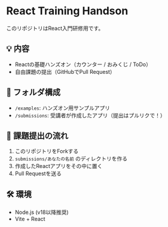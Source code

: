 # React Training Handson

このリポジトリはReact入門研修用です。

## 💡 内容

- Reactの基礎ハンズオン（カウンター / おみくじ / ToDo）
- 自由課題の提出（GitHubでPull Request）

## 📁 フォルダ構成

- `/examples`: ハンズオン用サンプルアプリ
- `/submissions`: 受講者が作成したアプリ（提出はプルリクで！）

## 📌 課題提出の流れ

1. このリポジトリをForkする
2. `submissions/あなたの名前` のディレクトリを作る
3. 作成したReactアプリをその中に置く
4. Pull Requestを送る

## 🛠 環境

- Node.js (v18以降推奨)
- Vite + React

